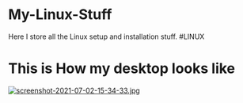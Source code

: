 # My-Linux-Stuff
Here I store all the Linux setup and installation stuff.
#LINUX

# This is How my desktop looks like
[![screenshot-2021-07-02-15-34-33.jpg](https://i.postimg.cc/ncsyLBXT/screenshot-2021-07-02-15-34-33.jpg)](https://postimg.cc/4mgLLKbh)
